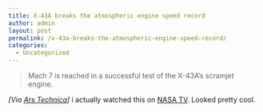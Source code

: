 ```yaml
---
title: X-43A breaks the atmospheric engine speed record
author: admin
layout: post
permalink: /x-43a-breaks-the-atmospheric-engine-speed-record/
categories:
  - Uncategorized
---
```

> Mach 7 is reached in a successful test of the X-43A&#8217;s scramjet engine.

*[Via [Ars Technica][1]]* i actually watched this on [NASA TV][2]. Looked pretty cool.

 [1]: http://arstechnica.com/news/posts/1080437661.html
 [2]: http://www.nasa.gov/multimedia/nasatv/